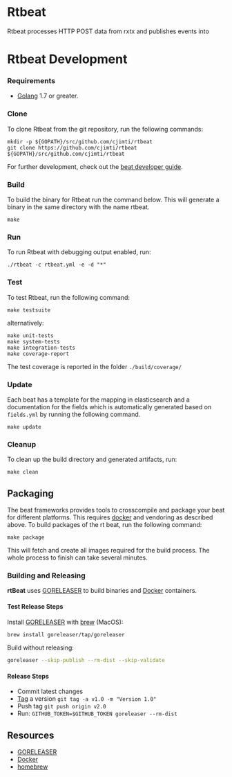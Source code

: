 # Rtbeat

Rtbeat processes HTTP POST data from rxtx and publishes events into

# Rtbeat Development

### Requirements

* [Golang](https://golang.org/dl/) 1.7 or greater.

### Clone

To clone Rtbeat from the git repository, run the following commands:

```
mkdir -p ${GOPATH}/src/github.com/cjimti/rtbeat
git clone https://github.com/cjimti/rtbeat ${GOPATH}/src/github.com/cjimti/rtbeat
```

For further development, check out the [beat developer guide](https://www.elastic.co/guide/en/beats/libbeat/current/new-beat.html).

### Build

To build the binary for Rtbeat run the command below. This will generate a binary
in the same directory with the name rtbeat.

```
make
```

### Run

To run Rtbeat with debugging output enabled, run:

```
./rtbeat -c rtbeat.yml -e -d "*"
```

### Test

To test Rtbeat, run the following command:

```
make testsuite
```

alternatively:
```
make unit-tests
make system-tests
make integration-tests
make coverage-report
```

The test coverage is reported in the folder `./build/coverage/`

### Update

Each beat has a template for the mapping in elasticsearch and a documentation for the fields
which is automatically generated based on `fields.yml` by running the following command.

```
make update
```

### Cleanup

To clean up the build directory and generated artifacts, run:

```
make clean
```

## Packaging

The beat frameworks provides tools to crosscompile and package your beat for different platforms. This requires [docker](https://www.docker.com/) and vendoring as described above. To build packages of the rt beat, run the following command:

```
make package
```

This will fetch and create all images required for the build process. The whole process to finish can take several minutes.

### Building and Releasing

**rtBeat** uses [GORELEASER] to build binaries and [Docker] containers.

#### Test Release Steps

Install [GORELEASER] with [brew] (MacOS):
```bash
brew install goreleaser/tap/goreleaser
```

Build without releasing:
```bash
goreleaser --skip-publish --rm-dist --skip-validate
```

#### Release Steps

- Commit latest changes
- [Tag] a version `git tag -a v1.0 -m "Version 1.0"`
- Push tag `git push origin v2.0`
- Run: `GITHUB_TOKEN=$GITHUB_TOKEN goreleaser --rm-dist`

## Resources

- [GORELEASER]
- [Docker]
- [homebrew]




[homebrew]: https://brew.sh/
[brew]: https://brew.sh/
[GORELEASER]: https://goreleaser.com/
[Docker]: https://www.docker.com/
[Tag]: https://git-scm.com/book/en/v2/Git-Basics-Tagging
